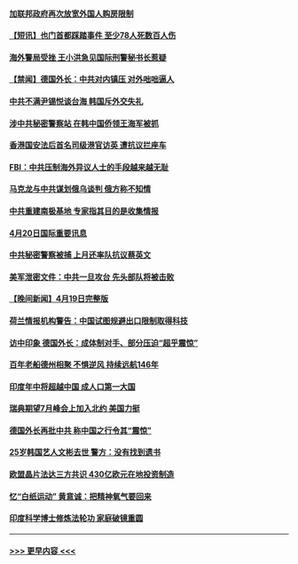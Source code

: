 #### [加联邦政府再次放宽外国人购房限制](../pages/prog202/a103695542.md?t=04210643) 
#### [【短讯】也门首都踩踏事件 至少78人死数百人伤](../pages/prog202/a103695433.md?t=04210643) 
#### [海外警局受挫 王小洪急见国际刑警秘书长惹疑](../pages/prog202/a103695472.md?t=04210643) 
#### [【禁闻】德国外长：中共对内镇压 对外咄咄逼人](../pages/prog202/a103695391.md?t=04210643) 
#### [中共不满尹锡悦谈台海 韩国斥外交失礼](../pages/prog202/a103695437.md?t=04210643) 
#### [涉中共秘密警察站 在韩中国侨领王海军被抓](../pages/prog202/a103695286.md?t=04210643) 
#### [香港国安法后首名司级港官访英 遭抗议拦座车](../pages/prog202/a103695186.md?t=04210643) 
#### [FBI：中共压制海外异议人士的手段越来越无耻](../pages/prog202/a103695190.md?t=04210643) 
#### [马克龙与中共谋划俄乌谈判 俄方称不知情](../pages/prog202/a103695177.md?t=04210643) 
#### [中共重建南极基地 专家指其目的是收集情报](../pages/prog202/a103695182.md?t=04210643) 
#### [4月20日国际重要讯息](../pages/prog202/a103695173.md?t=04210643) 
#### [中共秘密警察被捕 上月还率队抗议蔡英文](../pages/prog202/a103695117.md?t=04210643) 
#### [美军泄密文件：中共一旦攻台 先头部队将被击败](../pages/prog202/a103695114.md?t=04210643) 
#### [【晚间新闻】4月19日完整版](../pages/prog202/a103694922.md?t=04210643) 
#### [荷兰情报机构警告：中国试图规避出口限制取得科技](../pages/prog202/a103695030.md?t=04210643) 
#### [访中印象 德国外长：成体制对手、部分压迫“超乎震惊”](../pages/prog202/a103694963.md?t=04210643) 
#### [百年老船德州相聚 不惧逆风 持续远航146年](../pages/prog202/a103694873.md?t=04210643) 
#### [印度年中将超越中国 成人口第一大国](../pages/prog202/a103694867.md?t=04210643) 
#### [瑞典期望7月峰会上加入北约 美国力挺](../pages/prog202/a103694864.md?t=04210643) 
#### [德国外长再批中共 称中国之行令其“震惊”](../pages/prog202/a103694877.md?t=04210643) 
#### [25岁韩国艺人文彬去世 警方：没有找到遗书](../pages/prog202/a103694827.md?t=04210643) 
#### [欧盟晶片法达三方共识 430亿欧元在地投资制造](../pages/prog202/a103694603.md?t=04210643) 
#### [忆“白纸运动” 黄意诚：把精神氧气要回来](../pages/prog202/a103694601.md?t=04210643) 
#### [印度科学博士修炼法轮功 家庭破镜重圆](../pages/prog202/a103694452.md?t=04210643) 

----
#### [ >>> 更早内容 <<< ](../indexes/prog202-earlier.md)
